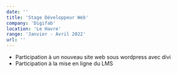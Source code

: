```yaml
---
date: ''
title: 'Stage Développeur Web'
company: 'Digifab'
location: 'Le Havre'
range: 'Janvier - Avril 2022'
url: ''
---
```


- Participation à un nouveau site web sous wordpress avec divi
- Participation à la mise en ligne du LMS
